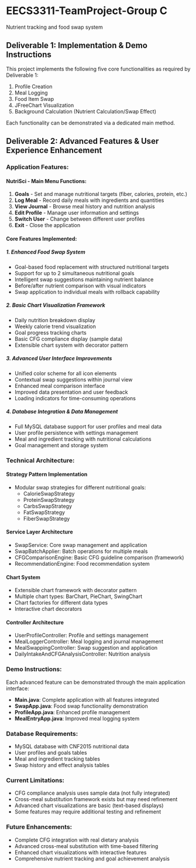 # EECS3311-TeamProject-Group C
Nutrient tracking and food swap system

## Deliverable 1: Implementation & Demo Instructions
This project implements the following five core functionalities as required by Deliverable 1:

1. Profile Creation
2. Meal Logging
3. Food Item Swap
4. JFreeChart Visualization
5. Background Calculation (Nutrient Calculation/Swap Effect)

Each functionality can be demonstrated via a dedicated main method.

## Deliverable 2: Advanced Features & User Experience Enhancement

### Application Features:

#### **NutriSci - Main Menu Functions:**
1. **Goals** - Set and manage nutritional targets (fiber, calories, protein, etc.)
2. **Log Meal** - Record daily meals with ingredients and quantities
3. **View Journal** - Browse meal history and nutrition analysis
4. **Edit Profile** - Manage user information and settings
5. **Switch User** - Change between different user profiles
6. **Exit** - Close the application

#### **Core Features Implemented:**

##### 1. **Enhanced Food Swap System**
- Goal-based food replacement with structured nutritional targets
- Support for up to 2 simultaneous nutritional goals
- Intelligent swap suggestions maintaining nutrient balance
- Before/after nutrient comparison with visual indicators
- Swap application to individual meals with rollback capability

##### 2. **Basic Chart Visualization Framework**
- Daily nutrition breakdown display
- Weekly calorie trend visualization
- Goal progress tracking charts
- Basic CFG compliance display (sample data)
- Extensible chart system with decorator pattern

##### 3. **Advanced User Interface Improvements**
- Unified color scheme for all icon elements
- Contextual swap suggestions within journal view
- Enhanced meal comparison interface
- Improved data presentation and user feedback
- Loading indicators for time-consuming operations

##### 4. **Database Integration & Data Management**
- Full MySQL database support for user profiles and meal data
- User profile persistence with settings management
- Meal and ingredient tracking with nutritional calculations
- Goal management and storage system

### Technical Architecture:

#### **Strategy Pattern Implementation**
- Modular swap strategies for different nutritional goals:
  - CalorieSwapStrategy
  - ProteinSwapStrategy
  - CarbsSwapStrategy
  - FatSwapStrategy
  - FiberSwapStrategy

#### **Service Layer Architecture**
- SwapService: Core swap management and application
- SwapBatchApplier: Batch operations for multiple meals
- CFGComparisonEngine: Basic CFG guideline comparison (framework)
- RecommendationEngine: Food recommendation system

#### **Chart System**
- Extensible chart framework with decorator pattern
- Multiple chart types: BarChart, PieChart, SwingChart
- Chart factories for different data types
- Interactive chart decorators

#### **Controller Architecture**
- UserProfileController: Profile and settings management
- MealLoggerController: Meal logging and journal management
- MealSwappingController: Swap suggestion and application
- DailyIntakeAndCFGAnalysisController: Nutrition analysis

### Demo Instructions:
Each advanced feature can be demonstrated through the main application interface:
- **Main.java**: Complete application with all features integrated
- **SwapApp.java**: Food swap functionality demonstration
- **ProfileApp.java**: Enhanced profile management
- **MealEntryApp.java**: Improved meal logging system

### Database Requirements:
- MySQL database with CNF2015 nutritional data
- User profiles and goals tables
- Meal and ingredient tracking tables
- Swap history and effect analysis tables

### Current Limitations:
- CFG compliance analysis uses sample data (not fully integrated)
- Cross-meal substitution framework exists but may need refinement
- Advanced chart visualizations are basic (text-based displays)
- Some features may require additional testing and refinement

### Future Enhancements:
- Complete CFG integration with real dietary analysis
- Advanced cross-meal substitution with time-based filtering
- Enhanced chart visualizations with interactive features
- Comprehensive nutrient tracking and goal achievement analysis
